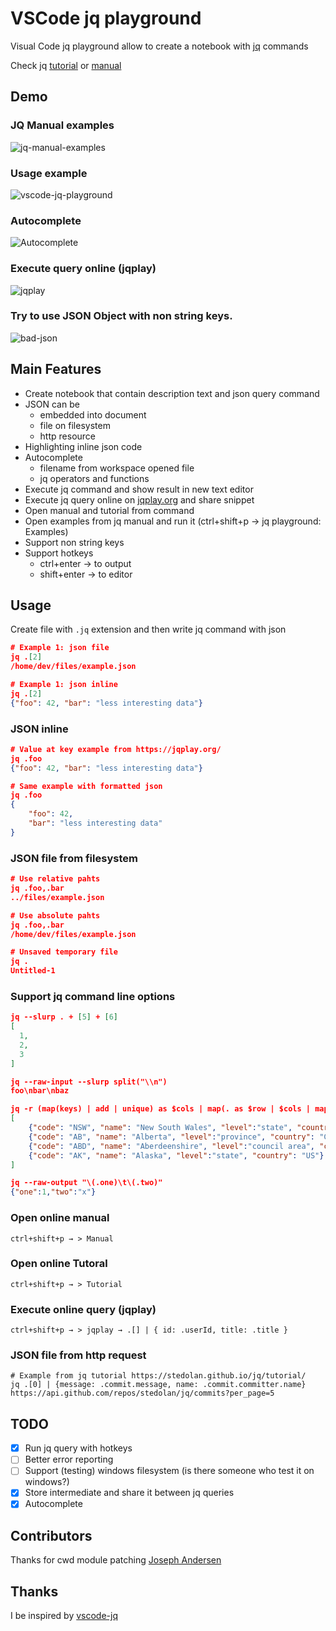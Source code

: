 # VSCode jq playground

Visual Code jq playground allow to create a notebook with [jq](https://stedolan.github.io/jq/) commands

Check jq [tutorial](https://stedolan.github.io/jq/tutorial/) or [manual](https://stedolan.github.io/jq/tutorial/)

## Demo

### JQ Manual examples

![jq-manual-examples](https://media.giphy.com/media/fs3AFamgsr9Qw7yvgN/giphy.gif)


### Usage example

![vscode-jq-playground](https://media.giphy.com/media/3ohhwkqXNc3hrmoECI/giphy.gif)

### Autocomplete

![Autocomplete](https://media.giphy.com/media/fXWUulNjiQ6m8qLS7W/giphy.gif)

### Execute query online (jqplay)

![jqplay](https://media.giphy.com/media/3ov9k1k8R0jSttJUT6/giphy.gif)

### Try to use JSON Object with non string keys.

![bad-json](https://media.giphy.com/media/3o6fJ0kIg5QTHjtloQ/giphy.gif)

## Main Features

* Create notebook that contain description text and json query command
* JSON can be
  * embedded into document
  * file on filesystem
  * http resource
* Highlighting inline json code
* Autocomplete 
  * filename from workspace opened file
  * jq operators and functions
* Execute jq command and show result in new text editor
* Execute jq query online on [jqplay.org](https://jqplay.org) and share snippet
* Open manual and tutorial from command
* Open examples from jq manual and run it (ctrl+shift+p → jq playground: Examples)
* Support non string keys
* Support hotkeys
  * ctrl+enter → to output
  * shift+enter → to editor

## Usage

Create file with `.jq` extension and then write jq command with json

```json
# Example 1: json file
jq .[2]
/home/dev/files/example.json

# Example 1: json inline
jq .[2]
{"foo": 42, "bar": "less interesting data"}
```

### JSON inline

```json
# Value at key example from https://jqplay.org/
jq .foo
{"foo": 42, "bar": "less interesting data"}

# Same example with formatted json
jq .foo
{
    "foo": 42,
    "bar": "less interesting data"
}
```

### JSON file from filesystem

```json
# Use relative pahts
jq .foo,.bar
../files/example.json

# Use absolute pahts
jq .foo,.bar
/home/dev/files/example.json

# Unsaved temporary file
jq .
Untitled-1
```

### Support jq command line options

```json
jq --slurp . + [5] + [6]
[
  1,
  2,
  3
]

jq --raw-input --slurp split("\\n")
foo\nbar\nbaz

jq -r (map(keys) | add | unique) as $cols | map(. as $row | $cols | map($row[.])) as $rows | $cols, $rows[] | @csv
[
    {"code": "NSW", "name": "New South Wales", "level":"state", "country": "AU"},
    {"code": "AB", "name": "Alberta", "level":"province", "country": "CA"},
    {"code": "ABD", "name": "Aberdeenshire", "level":"council area", "country": "GB"},
    {"code": "AK", "name": "Alaska", "level":"state", "country": "US"}
]

jq --raw-output "\(.one)\t\(.two)"
{"one":1,"two":"x"}
```

### Open online manual

`ctrl+shift+p → > Manual`

### Open online Tutoral

`ctrl+shift+p → > Tutorial`

### Execute online query (jqplay)

`ctrl+shift+p → > jqplay → .[] | { id: .userId, title: .title }`

### JSON file from http request

```
# Example from jq tutorial https://stedolan.github.io/jq/tutorial/
jq .[0] | {message: .commit.message, name: .commit.committer.name}
https://api.github.com/repos/stedolan/jq/commits?per_page=5
```

## TODO

* [x] Run jq query with hotkeys
* [ ] Better error reporting
* [ ] Support (testing) windows filesystem (is there someone who test it on windows?)
* [x] Store intermediate and share it between jq queries
* [x] Autocomplete

## Contributors

Thanks for cwd module patching [Joseph Andersen](https://github.com/jpandersen87)

## Thanks

I be inspired by [vscode-jq](https://marketplace.visualstudio.com/items?itemName=dandric.vscode-jq)

